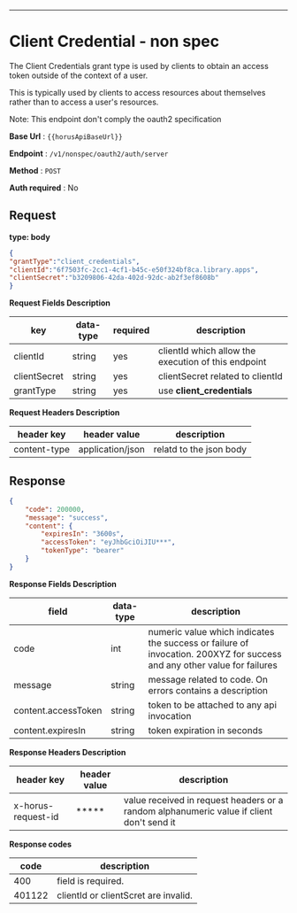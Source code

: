 <!--
{
  "order":2,
  "title": "Client Credential - non spec"
}
-->

---

# Client Credential - non spec

The Client Credentials grant type is used by clients to obtain an access token outside of the context of a user.

This is typically used by clients to access resources about themselves rather than to access a user's resources.

Note: This endpoint don't comply the oauth2 specification

**Base Url** : `{{horusApiBaseUrl}}`

**Endpoint** : `/v1/nonspec/oauth2/auth/server`

**Method** : `POST`

**Auth required** : No


## Request

**type: body**

```json
{
"grantType":"client_credentials",
"clientId":"6f7503fc-2cc1-4cf1-b45c-e50f324bf8ca.library.apps",
"clientSecret":"b3209806-42da-402d-92dc-ab2f3ef8608b"
}
```

**Request Fields Description**

| key | data-type | required | description |
|------------|--------------|-------------|-------------|
| clientId  |  string | yes | clientId which allow the execution of this endpoint |
| clientSecret  |  string | yes | clientSecret related to clientId |
| grantType  |  string | yes | use **client_credentials** |

**Request Headers Description**

| header key | header value | description |
|------------|--------------|-------------|
| content-type  |  application/json | relatd to the json body |


## Response

```json
{
    "code": 200000,
    "message": "success",
    "content": {
        "expiresIn": "3600s",
        "accessToken": "eyJhbGciOiJIU***",
        "tokenType": "bearer"
    }
}
```

**Response Fields Description**


| field | data-type | description |
|------------|--------------|-------------|
| code  | int | numeric value which indicates the success or failure of invocation. 200XYZ for success and any other value for failures  |
| message  | string | message related to code. On errors contains a description  |
| content.accessToken  | string | token to be attached to any api invocation  |
| content.expiresIn  | string | token expiration in seconds  |

**Response Headers Description**

| header key | header value | description |
|------------|--------------|-------------|
| x-horus-request-id  |  ***** | value received in request headers or a  random alphanumeric value if client don't send it|

**Response codes**

| code | description |
|------------|-------------|
| 400  | field is required.  |
| 401122  | clientId or clientScret are invalid.  |
